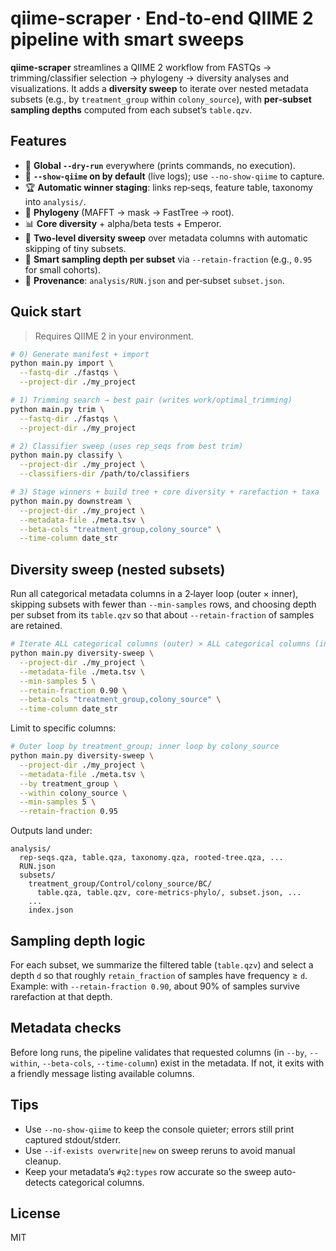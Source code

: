 # qiime-scraper · End-to-end QIIME 2 pipeline with smart sweeps

**qiime-scraper** streamlines a QIIME 2 workflow from FASTQs → trimming/classifier selection → phylogeny → diversity analyses and visualizations. It adds a **diversity sweep** to iterate over nested metadata subsets (e.g., by `treatment_group` within `colony_source`), with **per‑subset sampling depths** computed from each subset’s `table.qzv`.

## Features

- 🔧 **Global `--dry-run`** everywhere (prints commands, no execution).
- 📣 **`--show-qiime` on by default** (live logs); use `--no-show-qiime` to capture.
- 🏆 **Automatic winner staging**: links rep‑seqs, feature table, taxonomy into `analysis/`.
- 🌲 **Phylogeny** (MAFFT → mask → FastTree → root).
- 📊 **Core diversity** + alpha/beta tests + Emperor.
- 🔁 **Two‑level diversity sweep** over metadata columns with automatic skipping of tiny subsets.
- 🎯 **Smart sampling depth per subset** via `--retain-fraction` (e.g., `0.95` for small cohorts).
- 🧾 **Provenance**: `analysis/RUN.json` and per‑subset `subset.json`.

## Quick start

> Requires QIIME 2 in your environment.

```bash
# 0) Generate manifest + import
python main.py import \
  --fastq-dir ./fastqs \
  --project-dir ./my_project

# 1) Trimming search → best pair (writes work/optimal_trimming)
python main.py trim \
  --fastq-dir ./fastqs \
  --project-dir ./my_project

# 2) Classifier sweep (uses rep_seqs from best trim)
python main.py classify \
  --project-dir ./my_project \
  --classifiers-dir /path/to/classifiers

# 3) Stage winners + build tree + core diversity + rarefaction + taxa
python main.py downstream \
  --project-dir ./my_project \
  --metadata-file ./meta.tsv \
  --beta-cols "treatment_group,colony_source" \
  --time-column date_str
````

## Diversity sweep (nested subsets)

Run all categorical metadata columns in a 2‑layer loop (outer × inner), skipping subsets with fewer than `--min-samples` rows, and choosing depth per subset from its `table.qzv` so that about `--retain-fraction` of samples are retained.

```bash
# Iterate ALL categorical columns (outer) × ALL categorical columns (inner)
python main.py diversity-sweep \
  --project-dir ./my_project \
  --metadata-file ./meta.tsv \
  --min-samples 5 \
  --retain-fraction 0.90 \
  --beta-cols "treatment_group,colony_source" \
  --time-column date_str
```

Limit to specific columns:

```bash
# Outer loop by treatment_group; inner loop by colony_source
python main.py diversity-sweep \
  --project-dir ./my_project \
  --metadata-file ./meta.tsv \
  --by treatment_group \
  --within colony_source \
  --min-samples 5 \
  --retain-fraction 0.95
```

Outputs land under:

```
analysis/
  rep-seqs.qza, table.qza, taxonomy.qza, rooted-tree.qza, ...
  RUN.json
  subsets/
    treatment_group/Control/colony_source/BC/
      table.qza, table.qzv, core-metrics-phylo/, subset.json, ...
    ...
    index.json
```

## Sampling depth logic

For each subset, we summarize the filtered table (`table.qzv`) and select a depth `d` so that roughly `retain_fraction` of samples have frequency ≥ `d`. Example: with `--retain-fraction 0.90`, about 90% of samples survive rarefaction at that depth.

## Metadata checks

Before long runs, the pipeline validates that requested columns (in `--by`, `--within`, `--beta-cols`, `--time-column`) exist in the metadata. If not, it exits with a friendly message listing available columns.

## Tips

* Use `--no-show-qiime` to keep the console quieter; errors still print captured stdout/stderr.
* Use `--if-exists overwrite|new` on sweep reruns to avoid manual cleanup.
* Keep your metadata’s `#q2:types` row accurate so the sweep auto-detects categorical columns.

## License

MIT

```